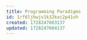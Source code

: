 ```yaml
---
title: Programming Paradigms
id: 1rf6ljhwjv1k32kxc2p41vh
created: 1728247003137
updated: 1728247004137
---
```

